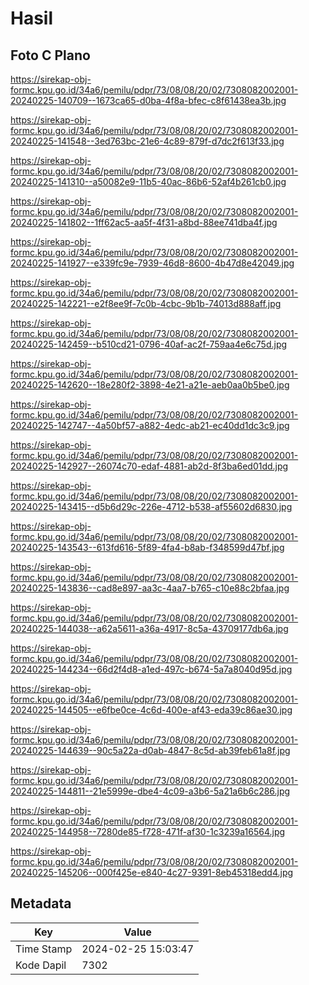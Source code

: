 # Hasil

## Foto C Plano

https://sirekap-obj-formc.kpu.go.id/34a6/pemilu/pdpr/73/08/08/20/02/7308082002001-20240225-140709--1673ca65-d0ba-4f8a-bfec-c8f61438ea3b.jpg

https://sirekap-obj-formc.kpu.go.id/34a6/pemilu/pdpr/73/08/08/20/02/7308082002001-20240225-141548--3ed763bc-21e6-4c89-879f-d7dc2f613f33.jpg

https://sirekap-obj-formc.kpu.go.id/34a6/pemilu/pdpr/73/08/08/20/02/7308082002001-20240225-141310--a50082e9-11b5-40ac-86b6-52af4b261cb0.jpg

https://sirekap-obj-formc.kpu.go.id/34a6/pemilu/pdpr/73/08/08/20/02/7308082002001-20240225-141802--1ff62ac5-aa5f-4f31-a8bd-88ee741dba4f.jpg

https://sirekap-obj-formc.kpu.go.id/34a6/pemilu/pdpr/73/08/08/20/02/7308082002001-20240225-141927--e339fc9e-7939-46d8-8600-4b47d8e42049.jpg

https://sirekap-obj-formc.kpu.go.id/34a6/pemilu/pdpr/73/08/08/20/02/7308082002001-20240225-142221--e2f8ee9f-7c0b-4cbc-9b1b-74013d888aff.jpg

https://sirekap-obj-formc.kpu.go.id/34a6/pemilu/pdpr/73/08/08/20/02/7308082002001-20240225-142459--b510cd21-0796-40af-ac2f-759aa4e6c75d.jpg

https://sirekap-obj-formc.kpu.go.id/34a6/pemilu/pdpr/73/08/08/20/02/7308082002001-20240225-142620--18e280f2-3898-4e21-a21e-aeb0aa0b5be0.jpg

https://sirekap-obj-formc.kpu.go.id/34a6/pemilu/pdpr/73/08/08/20/02/7308082002001-20240225-142747--4a50bf57-a882-4edc-ab21-ec40dd1dc3c9.jpg

https://sirekap-obj-formc.kpu.go.id/34a6/pemilu/pdpr/73/08/08/20/02/7308082002001-20240225-142927--26074c70-edaf-4881-ab2d-8f3ba6ed01dd.jpg

https://sirekap-obj-formc.kpu.go.id/34a6/pemilu/pdpr/73/08/08/20/02/7308082002001-20240225-143415--d5b6d29c-226e-4712-b538-af55602d6830.jpg

https://sirekap-obj-formc.kpu.go.id/34a6/pemilu/pdpr/73/08/08/20/02/7308082002001-20240225-143543--613fd616-5f89-4fa4-b8ab-f348599d47bf.jpg

https://sirekap-obj-formc.kpu.go.id/34a6/pemilu/pdpr/73/08/08/20/02/7308082002001-20240225-143836--cad8e897-aa3c-4aa7-b765-c10e88c2bfaa.jpg

https://sirekap-obj-formc.kpu.go.id/34a6/pemilu/pdpr/73/08/08/20/02/7308082002001-20240225-144038--a62a5611-a36a-4917-8c5a-43709177db6a.jpg

https://sirekap-obj-formc.kpu.go.id/34a6/pemilu/pdpr/73/08/08/20/02/7308082002001-20240225-144234--66d2f4d8-a1ed-497c-b674-5a7a8040d95d.jpg

https://sirekap-obj-formc.kpu.go.id/34a6/pemilu/pdpr/73/08/08/20/02/7308082002001-20240225-144505--e6fbe0ce-4c6d-400e-af43-eda39c86ae30.jpg

https://sirekap-obj-formc.kpu.go.id/34a6/pemilu/pdpr/73/08/08/20/02/7308082002001-20240225-144639--90c5a22a-d0ab-4847-8c5d-ab39feb61a8f.jpg

https://sirekap-obj-formc.kpu.go.id/34a6/pemilu/pdpr/73/08/08/20/02/7308082002001-20240225-144811--21e5999e-dbe4-4c09-a3b6-5a21a6b6c286.jpg

https://sirekap-obj-formc.kpu.go.id/34a6/pemilu/pdpr/73/08/08/20/02/7308082002001-20240225-144958--7280de85-f728-471f-af30-1c3239a16564.jpg

https://sirekap-obj-formc.kpu.go.id/34a6/pemilu/pdpr/73/08/08/20/02/7308082002001-20240225-145206--000f425e-e840-4c27-9391-8eb45318edd4.jpg


## Metadata

| Key        | Value               |
| ---------- | ------------------- |
| Time Stamp | 2024-02-25 15:03:47 |
| Kode Dapil | 7302                |



